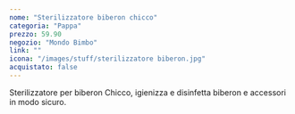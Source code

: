 ```yaml
---
nome: "Sterilizzatore biberon chicco"
categoria: "Pappa"
prezzo: 59.90
negozio: "Mondo Bimbo"
link: ""
icona: "/images/stuff/sterilizzatore biberon.jpg"
acquistato: false
---
```


Sterilizzatore per biberon Chicco, igienizza e disinfetta biberon e accessori in modo sicuro.
